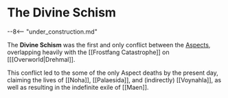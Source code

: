 # The Divine Schism

--8<-- "under_construction.md"

The **Divine Schism** was the first and only conflict between the [Aspects](Lore/Higher_Beings/Aspects/), overlapping heavily with the [[Frostfang Catastrophe]] on [[[Overworld|Drehmal]].

This conflict led to the some of the only Aspect deaths by the present day, claiming the lives of [[Noha]], [[Palaesida]], and (indirectly) [[Voynahla]], as well as resulting in the indefinite exile of [[Maen]].
